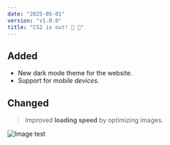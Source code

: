 ```yaml
---
date: "2025-05-01"
version: "v1.0.0"
title: "CS2 is out! 🎉 🎉"
---
```


## Added 
- New dark mode theme for the website.
- Support for *mobile devices*.

## Changed
> Improved **loading speed** by optimizing images.

![Image test](https://cdn.discordapp.com/attachments/1250735205128339508/1364900016061415434/image.png?ex=68173732&is=6815e5b2&hm=739793f7e563514f229d391963015cd1e110b60b9dacb98fc9c5c9386742ca23&)
